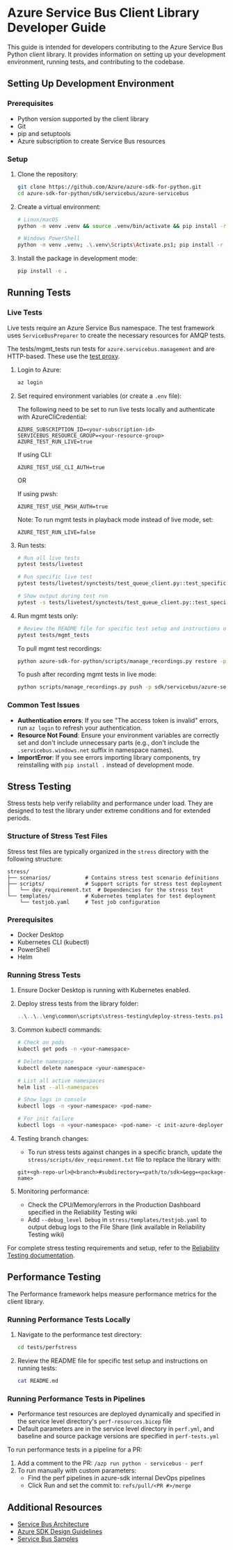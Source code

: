 # Azure Service Bus Client Library Developer Guide

This guide is intended for developers contributing to the Azure Service Bus Python client library. It provides information on setting up your development environment, running tests, and contributing to the codebase.

## Setting Up Development Environment

### Prerequisites

- Python version supported by the client library
- Git
- pip and setuptools
- Azure subscription to create Service Bus resources

### Setup

1. Clone the repository:
   ```bash
   git clone https://github.com/Azure/azure-sdk-for-python.git
   cd azure-sdk-for-python/sdk/servicebus/azure-servicebus
   ```

2. Create a virtual environment:
   ```bash
   # Linux/macOS
   python -m venv .venv && source .venv/bin/activate && pip install -r dev_requirements.txt

   # Windows PowerShell
   python -m venv .venv; .\.venv\Scripts\Activate.ps1; pip install -r dev_requirements.txt
   ```

3. Install the package in development mode:
   ```bash
   pip install -e .
   ```

## Running Tests

### Live Tests

Live tests require an Azure Service Bus namespace. The test framework uses `ServiceBusPreparer` to create the necessary resources for AMQP tests.

The tests/mgmt_tests run tests for `azure.servicebus.management` and are HTTP-based. These use the [test proxy](https://github.com/Azure/azure-sdk-for-python/blob/2e7b619b1540319aeaef2c08f3898dcc2e4ddf5c/doc/dev/tests.md#start-the-test-proxy-server).

1. Login to Azure:
   ```bash
   az login
   ```

2. Set required environment variables (or create a `.env` file):
   
   The following need to be set to run live tests locally and authenticate with AzureCliCredential:
   ```
   AZURE_SUBSCRIPTION_ID=<your-subscription-id>
   SERVICEBUS_RESOURCE_GROUP=<your-resource-group>
   AZURE_TEST_RUN_LIVE=true
   ```
   
   If using CLI:
   ```
   AZURE_TEST_USE_CLI_AUTH=true
   ```
   
   OR
   
   If using pwsh:
   ```
   AZURE_TEST_USE_PWSH_AUTH=true
   ```
   
   Note: To run mgmt tests in playback mode instead of live mode, set:
   ```
   AZURE_TEST_RUN_LIVE=false
   ```

3. Run tests:
   ```bash
   # Run all live tests
   pytest tests/livetest

   # Run specific live test
   pytest tests/livetest/synctests/test_queue_client.py::test_specific_function
   
   # Show output during test run
   pytest -s tests/livetest/synctests/test_queue_client.py::test_specific_function
   ```

4. Run mgmt tests only:
   ```bash
   # Review the README file for specific test setup and instructions on running tests
   pytest tests/mgmt_tests
   ```

   To pull mgmt test recordings:
   ```bash
   python azure-sdk-for-python/scripts/manage_recordings.py restore -p sdk/servicebus/azure-servicebus/assets.json
   ```
   
   To push after recording mgmt tests in live mode:
   ```bash
   python scripts/manage_recordings.py push -p sdk/servicebus/azure-servicebus/assets.json
   ```

### Common Test Issues

- **Authentication errors**: If you see "The access token is invalid" errors, run `az login` to refresh your authentication.
- **Resource Not Found**: Ensure your environment variables are correctly set and don't include unnecessary parts (e.g., don't include the `.servicebus.windows.net` suffix in namespace names).
- **ImportError**: If you see errors importing library components, try reinstalling with `pip install .` instead of development mode.

## Stress Testing

Stress tests help verify reliability and performance under load. They are designed to test the library under extreme conditions and for extended periods.

### Structure of Stress Test Files

Stress test files are typically organized in the `stress` directory with the following structure:

```
stress/
├── scenarios/           # Contains stress test scenario definitions
├── scripts/             # Support scripts for stress test deployment
│   └── dev_requirement.txt  # Dependencies for the stress test
└── templates/           # Kubernetes templates for test deployment
    └── testjob.yaml     # Test job configuration
```

### Prerequisites

- Docker Desktop
- Kubernetes CLI (kubectl)
- PowerShell
- Helm

### Running Stress Tests

1. Ensure Docker Desktop is running with Kubernetes enabled.

2. Deploy stress tests from the library folder:
   ```powershell
   ..\..\..\eng\common\scripts\stress-testing\deploy-stress-tests.ps1 -Namespace <your-namespace>
   ```

3. Common kubectl commands:
   ```bash
   # Check on pods
   kubectl get pods -n <your-namespace>
   
   # Delete namespace
   kubectl delete namespace <your-namespace>
   
   # List all active namespaces
   helm list --all-namespaces
   
   # Show logs in console
   kubectl logs -n <your-namespace> <pod-name>
   
   # For init failure
   kubectl logs -n <your-namespace> <pod-name> -c init-azure-deployer
   ```

4. Testing branch changes:
   - To run stress tests against changes in a specific branch, update the `stress/scripts/dev_requirement.txt` file to replace the library with:
   ```
   git+<gh-repo-url>@<branch>#subdirectory=<path/to/sdk>&egg=<package-name>
   ```

5. Monitoring performance:
   - Check the CPU/Memory/errors in the Production Dashboard specified in the Reliability Testing wiki
   - Add `--debug_level Debug` in `stress/templates/testjob.yaml` to output debug logs to the File Share (link available in Reliability Testing wiki)

For complete stress testing requirements and setup, refer to the [Reliability Testing documentation](https://dev.azure.com/azure-sdk/internal/_wiki/wikis/internal.wiki/463/Reliability-Testing).

## Performance Testing

The Performance framework helps measure performance metrics for the client library.

### Running Performance Tests Locally

1. Navigate to the performance test directory:
   ```bash
   cd tests/perfstress
   ```

2. Review the README file for specific test setup and instructions on running tests:
   ```bash
   cat README.md
   ```

### Running Performance Tests in Pipelines

- Performance test resources are deployed dynamically and specified in the service level directory's `perf-resources.bicep` file
- Default parameters are in the service level directory in `perf.yml`, and baseline and source package versions are specified in `perf-tests.yml`

To run performance tests in a pipeline for a PR:
1. Add a comment to the PR: `/azp run python - servicebus - perf`
2. To run manually with custom parameters:
   - Find the perf pipelines in azure-sdk internal DevOps pipelines
   - Click Run and set the commit to: `refs/pull/<PR #>/merge`

## Additional Resources

- [Service Bus Architecture](https://docs.microsoft.com/azure/service-bus-messaging/service-bus-architecture)
- [Azure SDK Design Guidelines](https://azure.github.io/azure-sdk/python_design.html)
- [Service Bus Samples](https://github.com/Azure/azure-sdk-for-python/tree/main/sdk/servicebus/azure-servicebus/samples)